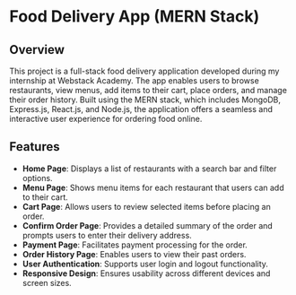 # Food Delivery App (MERN Stack)

## Overview

This project is a full-stack food delivery application developed during my internship at Webstack Academy. The app enables users to browse restaurants, view menus, add items to their cart, place orders, and manage their order history. Built using the MERN stack, which includes MongoDB, Express.js, React.js, and Node.js, the application offers a seamless and interactive user experience for ordering food online.

## Features

- **Home Page**: Displays a list of restaurants with a search bar and filter options.
- **Menu Page**: Shows menu items for each restaurant that users can add to their cart.
- **Cart Page**: Allows users to review selected items before placing an order.
- **Confirm Order Page**: Provides a detailed summary of the order and prompts users to enter their delivery address.
- **Payment Page**: Facilitates payment processing for the order.
- **Order History Page**: Enables users to view their past orders.
- **User Authentication**: Supports user login and logout functionality.
- **Responsive Design**: Ensures usability across different devices and screen sizes.
